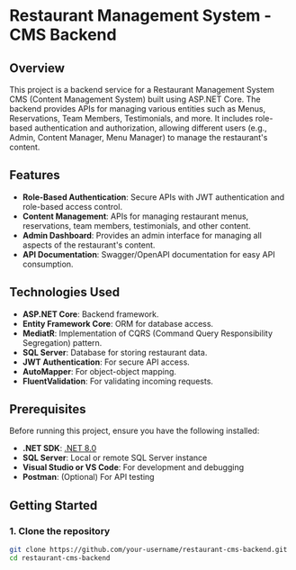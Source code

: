 # Restaurant Management System - CMS Backend

## Overview

This project is a backend service for a Restaurant Management System CMS (Content Management System) built using ASP.NET Core. The backend provides APIs for managing various entities such as Menus, Reservations, Team Members, Testimonials, and more. It includes role-based authentication and authorization, allowing different users (e.g., Admin, Content Manager, Menu Manager) to manage the restaurant's content.

## Features

- **Role-Based Authentication**: Secure APIs with JWT authentication and role-based access control.
- **Content Management**: APIs for managing restaurant menus, reservations, team members, testimonials, and other content.
- **Admin Dashboard**: Provides an admin interface for managing all aspects of the restaurant's content.
- **API Documentation**: Swagger/OpenAPI documentation for easy API consumption.

## Technologies Used

- **ASP.NET Core**: Backend framework.
- **Entity Framework Core**: ORM for database access.
- **MediatR**: Implementation of CQRS (Command Query Responsibility Segregation) pattern.
- **SQL Server**: Database for storing restaurant data.
- **JWT Authentication**: For secure API access.
- **AutoMapper**: For object-object mapping.
- **FluentValidation**: For validating incoming requests.

## Prerequisites

Before running this project, ensure you have the following installed:

- **.NET SDK**: [.NET 8.0](https://dotnet.microsoft.com/download)
- **SQL Server**: Local or remote SQL Server instance
- **Visual Studio or VS Code**: For development and debugging
- **Postman**: (Optional) For API testing

## Getting Started

### 1. Clone the repository

```bash
git clone https://github.com/your-username/restaurant-cms-backend.git
cd restaurant-cms-backend
